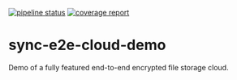 [![pipeline status](https://gitlab.com/mickare/sync-e2e-cloud-demo/badges/master/pipeline.svg)](https://gitlab.com/mickare/sync-e2e-cloud-demo/commits/master)
[![coverage report](https://gitlab.com/mickare/sync-e2e-cloud-demo/badges/master/coverage.svg)](https://gitlab.com/mickare/sync-e2e-cloud-demo/commits/master)

# sync-e2e-cloud-demo
Demo of a fully featured end-to-end encrypted file storage cloud.

